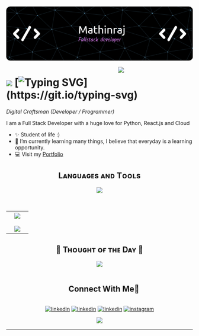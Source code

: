 
<!--Banner-->
![Header](./assets/mathin_header.png)

<!--Night Owl image-->
<div>
  <img align="right" width="40%" src="https://owlbertsio-resized.s3.amazonaws.com/Popper.psd.full.png">
</div>

<!--Header Name-->
# <img src="https://emojis.slackmojis.com/emojis/images/1531849430/4246/blob-sunglasses.gif?1531849430" width="50"/> [![Typing SVG](https://readme-typing-svg.demolab.com?font=Tagesschrift&size=30&pause=1000&color=FFFFFF&width=435&lines=Hi%2C+I'm+Mathinraj+!)](https://git.io/typing-svg)

*Digital Craftsman (Developer / Programmer)*
<br /> 

<!--Start Intro-->               
<p align="left">I am a Full Stack Developer with a huge love for Python, React.js and Cloud</p>

- ✨ Student of life :)
- 🌱 I’m currently learning many things, I believe that everyday is a learning opportunity.
- 💻 Visit my [Portfolio](https://mathinraj.github.io/portfolio) 
<!--End Intro-->

<!--Profile Count Badge-->
<!--<p align="left">
  <img src="https://komarev.com/ghpvc/?username=mathinraj&label=Profile%20views&color=770677&style=for-the-badge&logo=star" alt="mathinraj" style="padding-right:20px;" />
</p>
<br />-->


<!--Languages and Tools Section-->       
<h2 align="center">Lᴀɴɢᴜᴀɢᴇs ᴀɴᴅ Tᴏᴏʟs</h2> 
<p align="center">
<img width="500px"  src="https://skillicons.dev/icons?i=py,java,js,react,redux,spring,tailwind,html,css,docker,git,mysql,vercel,vite,postman,vscode&perline=8"  />
</p>
<br />




<!--Github stats Table--> 

<p align="center">
  <!--- stats (start) -->
<table align="center">
<tr border="none">
<td width="50%" align="center">
  
  <img  align="center"  src="https://github-readme-stats.vercel.app/api?username=1010nishant&theme=dark&show_icons=true&count_private=true" />
  <br></br>
   <img  align="center"  src="https://github-readme-stats.anuraghazra1.vercel.app/api/top-langs/?username=mathinraj&theme=dark&hide_border=false&no-bg=true&no-frame=true&langs_count=10"/>
</td>
</tr>
</table>
<!--- stats (end) -->

<!--Dynamic Quote card updated everyday at 12 PM--> 
<h2 align="center">🌟 Tʜᴏᴜɢʜᴛ ᴏғ ᴛʜᴇ Dᴀʏ 🌟</h2>

<!--STARTS_HERE_QUOTE_CARD-->
<p align="center">
    <img src="https://readme-daily-quotes.vercel.app/api?author=Yanni&quote=Music%20is%20like%20creating%20an%20emotional%20painting.%20The%20sounds%20are%20the%20colors.&theme=dark&bg_color=011627&author_color=ffeb95">
</p>
<!--ENDS_HERE_QUOTE_CARD-->



<!-- Connect with me -->
<!--h2 without bottom border-->
<div id="user-content-toc">
  <ul align="center">
    <summary><h2 style="display: inline-block">Connect With Me🤝</h2></summary>
  </ul>
</div>

<!--icons and links-->
<p align="center">
<a href="https://www.hackerrank.com/mathinraj/" target="blank"><img align="center" src="https://upload.wikimedia.org/wikipedia/commons/6/65/HackerRank_logo.png" alt="linkedin" height="70" width="70" /></a>
<a href="https://www.leetcode.com/mathinraj/" target="blank"><img align="center" src="https://upload.wikimedia.org/wikipedia/commons/1/19/LeetCode_logo_black.png" alt="linkedin" height="60" width="60" /></a>
<a href="https://www.linkedin.com/in/mathinraj/" target="blank"><img align="center" src="https://skillicons.dev/icons?i=linkedin" alt="linkedin" height="50" width="50" /></a>
<a href="https://www.instagram.com/mathin_spm/" target="blank"><img align="center" src="https://user-images.githubusercontent.com/88904952/234981169-2dd1e58f-4b7e-468c-8213-034ba62156c3.png" alt="instagram" height="50" width="50" /></a>




  
</p>
<!--Footer--> 
<p align="center">
  <img src="https://capsule-render.vercel.app/api?type=waving&color=gradient&height=65&section=footer"/>
</p>

------

